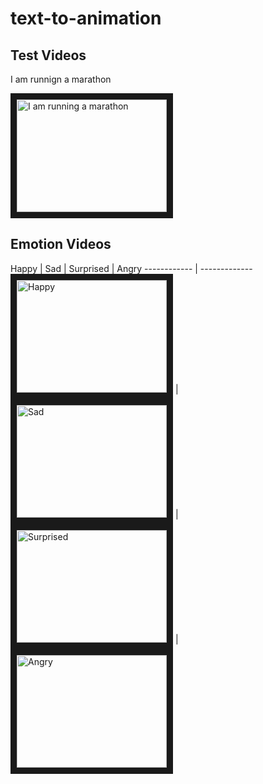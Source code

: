 # text-to-animation
## Test Videos

I am runnign a marathon

<a href="http://www.youtube.com/watch?feature=player_embedded&v=px7kBQH6J2M " target="_blank"><img src="http://img.youtube.com/vi/px7kBQH6J2M/0.jpg"  alt="I am running a marathon" width="240" height="180" border="10" /></a>

## Emotion Videos

Happy | Sad | Surprised | Angry
------------ | -------------
<a href="http://www.youtube.com/watch?feature=player_embedded&v=ipM0HvfsfmM " target="_blank"><img src="http://img.youtube.com/vi/ipM0HvfsfmM/0.jpg"  alt="Happy" width="240" height="180" border="10" /></a> | <a href="http://www.youtube.com/watch?feature=player_embedded&v=FSOOISqm5yA" target="_blank"><img src="http://img.youtube.com/vi/FSOOISqm5yA/0.jpg"  alt="Sad" width="240" height="180" border="10" /></a> | <a href="http://www.youtube.com/watch?feature=player_embedded&v=oQ1wFBpdt64 " target="_blank"><img src="http://img.youtube.com/vi/oQ1wFBpdt64/0.jpg"  alt="Surprised" width="240" height="180" border="10" /></a> | <a href="http://www.youtube.com/watch?feature=player_embedded&v=sP8Iyd9GBq8 " target="_blank"><img src="http://img.youtube.com/vi/sP8Iyd9GBq8/0.jpg"  alt="Angry" width="240" height="180" border="10" /></a>

